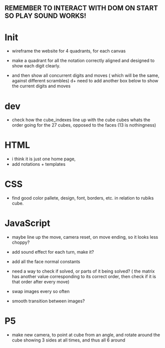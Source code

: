 ## REMEMBER TO INTERACT WITH DOM ON START SO PLAY SOUND WORKS!
# Init
+ wireframe the website for 4 quadrants, for each canvas
+ make a quadrant for all the notation correctly aligned and designed to show each digit clearly. 

+ and then show all concurrent digits and moves ( which will be the same, against different scrambles)
d+ need to add another box below to show the current digits and moves

# dev
+ check how the cube_indexes line up with the cube cubes whats the order going for the 27 cubes, opposed to the faces (13 is nothingness)

# HTML
+ i think it is just one home page, 
+ add notations + templates


# CSS
+ find good color pallete, design, font, borders, etc. in relation to rubiks cube. 

# JavaScript
+ maybe line up the move, camera reset, on move ending, so it looks less choppy?

+ add sound effect for each turn, make it?

+ add all the face normal constants

+ need a way to check if solved, or parts of it being solved? 
( the matrix has another value corresponding to its correct order, then check if it is that order after every move)

+ swap images every so often
+ smooth transition between images?

# P5 
+ make new camera, to point at cube from an angle, and rotate around the cube showing 3 sides at all times, and thus all 6 around